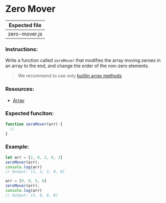 # Zero Mover

| Expected file |
| ------------- |
| zero-mover.js |

### Instructions:

Write a function called `zeroMover` that modifies the array moving zeroes in an array to the end, and change the order of the non-zero elements.

> We recommend to use only [builtin array methods](https://developer.mozilla.org/en-US/docs/Web/JavaScript/Reference/Global_Objects/Array)

### Resources:

- [Array](https://developer.mozilla.org/en-US/docs/Web/JavaScript/Reference/Global_Objects/Array)

### Expected funciton:

```js
function zeroMover(arr) {
  //
}
```

### Example:

```js
let arr = [1, 0, 2, 0, 3]
zeroMover(arr);
console.log(arr)
// Output: [1, 2, 3, 0, 0]

arr = [0, 0, 5, 6]
zeroMover(arr);
console.log(arr)
// Output: [5, 6, 0, 0]
```
